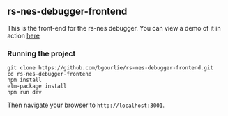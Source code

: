 ## rs-nes-debugger-frontend

This is the front-end for the rs-nes debugger. You can view a demo of it in action [here](https://www.youtube.com/watch?v=YC2FvozglPc)

### Running the project

    git clone https://github.com/bgourlie/rs-nes-debugger-frontend.git
    cd rs-nes-debugger-frontend
    npm install
    elm-package install
    npm run dev
    
Then navigate your browser to `http://localhost:3001`.
